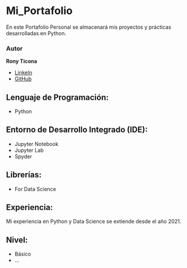 # Mi_Portafolio
En este Portafolio Personal se almacenará mis proyectos y prácticas desarrolladas en Python.

### Autor
**Rony Ticona**

* [LinkeIn](https://www.linkedin.com/in/ronyticona1/)
* [GitHub](https://ronyticona1.github.io/Mi_Portafolio/)

## Lenguaje de Programación:
- Python

## Entorno de Desarrollo Integrado (IDE):
- Jupyter Notebook
- Jupyter Lab
- Spyder

## Librerías:
- For Data Science

## Experiencia:
Mi experiencia en Python y Data Science se extiende desde el año 2021.

## Nivel:
- Básico
- ...

